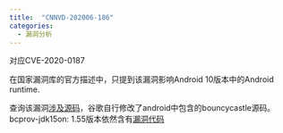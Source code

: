 ```yaml
---
title:  "CNNVD-202006-186"
categories: 
  - 漏洞分析
---
```

对应CVE-2020-0187

在国家漏洞库的官方描述中，只提到该漏洞影响Android 10版本中的Android runtime.

查询该漏洞[涉及源码](https://source.android.com/docs/security/bulletin/pixel/2020-06-01)，谷歌自行修改了android中包含的bouncycastle源码。bcprov-jdk15on: 1.55版本依然含有[漏洞代码](https://github.com/bcgit/bc-java/blob/r1rv55/prov/src/main/java/org/bouncycastle/jcajce/provider/symmetric/util/BaseBlockCipher.java#L397)
